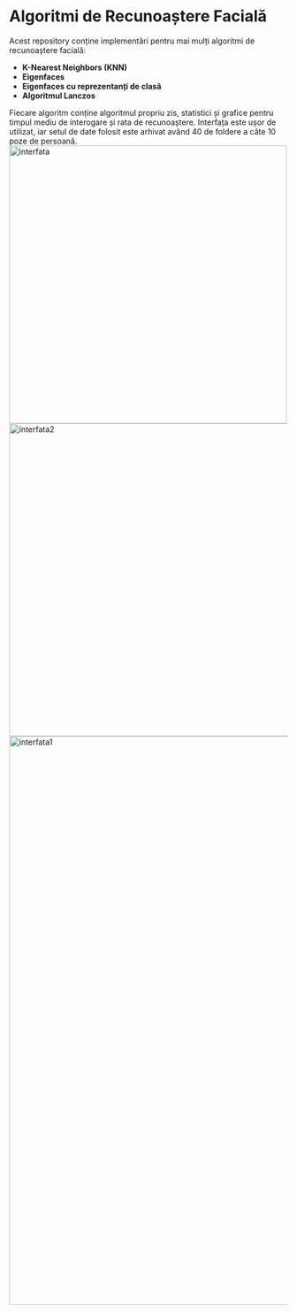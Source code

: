 # Algoritmi de Recunoaștere Facială

Acest repository conține implementări pentru mai mulți algoritmi de recunoaștere facială:

- **K-Nearest Neighbors (KNN)**
- **Eigenfaces**
- **Eigenfaces cu reprezentanți de clasă**
- **Algoritmul Lanczos**

Fiecare algoritm conține algoritmul propriu zis, statistici și grafice pentru timpul mediu de interogare și rata de recunoaștere. Interfața este ușor de utilizat, iar setul de date folosit este arhivat având 40 de foldere a câte 10 poze de persoană. 
<img width="502" alt="interfata" src="https://github.com/user-attachments/assets/d9967b67-872d-429f-a925-7321de4f696e" />
<img width="565" alt="interfata2" src="https://github.com/user-attachments/assets/48ce9351-d3df-4c6a-9b47-a74140f9bca5" />
<img width="1028" alt="interfata1" src="https://github.com/user-attachments/assets/d46d61a0-041e-4b27-8cfa-ee8143b0c239" />
